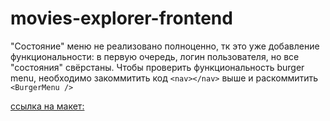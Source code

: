 # movies-explorer-frontend

"Состояние" меню не реализовано полноценно, тк это уже добавление функциональности: в первую очередь, логин пользователя, но все "состояния" свёрстаны.
Чтобы проверить функциональность burger menu, необходимо закоммитить код ``` <nav></nav> ``` выше и раскоммитить ``` <BurgerMenu />```

[ссылка на макет:](https://disk.yandex.ru/d/A3NTtq53ucUboQ)
